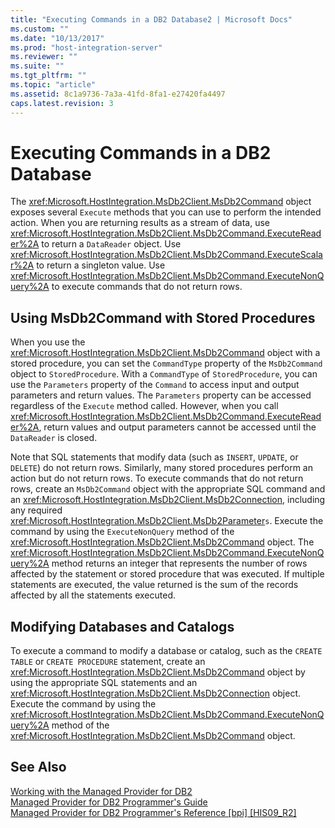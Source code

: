 ```yaml
---
title: "Executing Commands in a DB2 Database2 | Microsoft Docs"
ms.custom: ""
ms.date: "10/13/2017"
ms.prod: "host-integration-server"
ms.reviewer: ""
ms.suite: ""
ms.tgt_pltfrm: ""
ms.topic: "article"
ms.assetid: 8c1a9736-7a3a-41fd-8fa1-e27420fa4497
caps.latest.revision: 3
---
```

# Executing Commands in a DB2 Database
The <xref:Microsoft.HostIntegration.MsDb2Client.MsDb2Command> object exposes several `Execute` methods that you can use to perform the intended action. When you are returning results as a stream of data, use <xref:Microsoft.HostIntegration.MsDb2Client.MsDb2Command.ExecuteReader%2A> to return a `DataReader` object. Use <xref:Microsoft.HostIntegration.MsDb2Client.MsDb2Command.ExecuteScalar%2A> to return a singleton value. Use <xref:Microsoft.HostIntegration.MsDb2Client.MsDb2Command.ExecuteNonQuery%2A> to execute commands that do not return rows.  
  
## Using MsDb2Command with Stored Procedures  
 When you use the <xref:Microsoft.HostIntegration.MsDb2Client.MsDb2Command> object with a stored procedure, you can set the `CommandType` property of the `MsDb2Command` object to `StoredProcedure`. With a `CommandType` of `StoredProcedure`, you can use the `Parameters` property of the `Command` to access input and output parameters and return values. The `Parameters` property can be accessed regardless of the `Execute` method called. However, when you call <xref:Microsoft.HostIntegration.MsDb2Client.MsDb2Command.ExecuteReader%2A>, return values and output parameters cannot be accessed until the `DataReader` is closed.  
  
 Note that SQL statements that modify data (such as `INSERT`, `UPDATE`, or `DELETE`) do not return rows. Similarly, many stored procedures perform an action but do not return rows. To execute commands that do not return rows, create an `MsDb2Command` object with the appropriate SQL command and an <xref:Microsoft.HostIntegration.MsDb2Client.MsDb2Connection>, including any required <xref:Microsoft.HostIntegration.MsDb2Client.MsDb2Parameter>`s`. Execute the command by using the `ExecuteNonQuery` method of the <xref:Microsoft.HostIntegration.MsDb2Client.MsDb2Command> object. The <xref:Microsoft.HostIntegration.MsDb2Client.MsDb2Command.ExecuteNonQuery%2A> method returns an integer that represents the number of rows affected by the statement or stored procedure that was executed. If multiple statements are executed, the value returned is the sum of the records affected by all the statements executed.  
  
## Modifying Databases and Catalogs  
 To execute a command to modify a database or catalog, such as the `CREATE TABLE` or `CREATE PROCEDURE` statement, create an <xref:Microsoft.HostIntegration.MsDb2Client.MsDb2Command> object by using the appropriate SQL statements and an <xref:Microsoft.HostIntegration.MsDb2Client.MsDb2Connection> object. Execute the command by using the <xref:Microsoft.HostIntegration.MsDb2Client.MsDb2Command.ExecuteNonQuery%2A> method of the <xref:Microsoft.HostIntegration.MsDb2Client.MsDb2Command> object.  
  
## See Also  
 [Working with the Managed Provider for DB2](../core/working-with-the-managed-provider-for-db2.md)   
 [Managed Provider for DB2 Programmer's Guide](../core/managed-provider-for-db2-programmer-s-guide.md)   
 [Managed Provider for DB2 Programmer's Reference &#91;bpi&#93; &#91;HIS09_R2&#93;](http://msdn.microsoft.com/en-us/a50e991f-d651-40cb-a45c-d64fa132d251)